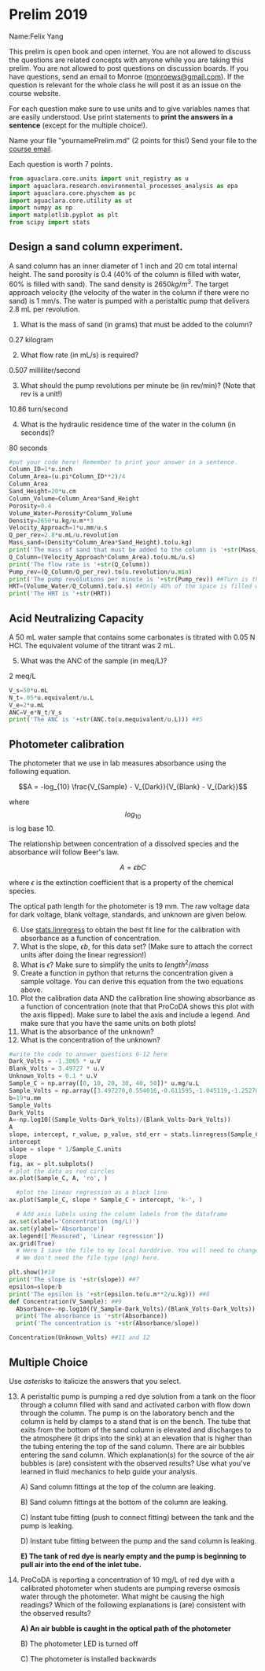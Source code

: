   # Prelim 2019

Name:Felix Yang

This prelim is open book and open internet. You are not allowed to discuss the questions are related concepts with anyone while you are taking this prelim. You are not allowed to post questions on discussion boards. If you have questions, send an email to Monroe (monroews@gmail.com). If the question is relevant for the whole class he will post it as an issue on the course website.

For each question make sure to use units and to give variables names that are easily understood. Use print statements to **print the answers in a sentence** (except for the multiple choice!).

Name your file "yournamePrelim.md" (2 points for this!)
Send your file to the [course email](cee_4530@cornell.edu).

Each question is worth 7 points.

```python
from aguaclara.core.units import unit_registry as u
import aguaclara.research.environmental_processes_analysis as epa
import aguaclara.core.physchem as pc
import aguaclara.core.utility as ut
import numpy as np
import matplotlib.pyplot as plt
from scipy import stats
```

## Design a sand column experiment.
A sand column has an inner diameter of 1 inch and 20 cm total internal height. The sand porosity is 0.4 (40% of the column is filled with water, 60% is filled with sand). The sand density is $2650 kg/m^3$. The target approach velocity (the velocity of the water in the column if there were no sand) is 1 mm/s. The water is pumped with a peristaltic pump that delivers 2.8 mL per revolution.


1. What is the mass of sand (in grams) that must be added to the column?

 0.27 kilogram

2. What flow rate (in mL/s) is required?

 0.507 milliliter/second

3. What should the pump revolutions per minute be (in rev/min)? (Note that rev is a unit!)

10.86 turn/second

4. What is the hydraulic residence time of the water in the column (in seconds)?

80 seconds

```python
#put your code here! Remember to print your answer in a sentence.
Column_ID=1*u.inch
Column_Area=(u.pi*Column_ID**2)/4
Column_Area
Sand_Height=20*u.cm
Column_Volume=Column_Area*Sand_Height
Porosity=0.4
Volume_Water=Porosity*Column_Volume
Density=2650*u.kg/u.m**3
Velocity_Approach=1*u.mm/u.s
Q_per_rev=2.8*u.mL/u.revolution
Mass_sand=(Density*Column_Area*Sand_Height).to(u.kg)
print('The mass of sand that must be added to the column is '+str(Mass_sand))
Q_Column=(Velocity_Approach*Column_Area).to(u.mL/u.s)
print('The flow rate is '+str(Q_Column))
Pump_rev=(Q_Column/Q_per_rev).to(u.revolution/u.min)
print('The pump revolutions per minute is '+str(Pump_rev)) ##Turn is the same as revolution it seems
HRT=(Volume_Water/Q_Column).to(u.s) ##Only 40% of the space is filled with water and is taking all of the flow. If there were no sand, residence time should theoretically be higher. And if the sand were very porous (.8 porosity instead of .4, then there would be more space for water to occupy, increasing the volume of water and increasing HRT)
print('The HRT is '+str(HRT))
```

## Acid Neutralizing Capacity

A 50 mL water sample that contains some carbonates is titrated with 0.05 N HCl. The equivalent volume of the titrant was 2 mL.

5. What was the ANC of the sample (in meq/L)?

2 meq/L

```python
V_s=50*u.mL
N_t=.05*u.equivalent/u.L
V_e=2*u.mL
ANC=V_e*N_t/V_s
print('The ANC is '+str(ANC.to(u.mequivalent/u.L))) ##5
  ```



## Photometer calibration
The photometer that we use in lab measures absorbance using the following equation.

$$A = -log_{10} \frac{V_{Sample} - V_{Dark}}{V_{Blank} - V_{Dark}}$$

where $$log_{10}$$ is log base 10.

The relationship between concentration of a dissolved species and the absorbance will follow Beer's law.

$$ A = \epsilon b C $$

where $\epsilon$ is the extinction coefficient that is a property of the chemical species.

The optical path length for the photometer is 19 mm. The raw voltage data for dark voltage, blank voltage, standards, and unknown are given below.

6. Use [stats.linregress](https://docs.scipy.org/doc/scipy/reference/generated/scipy.stats.linregress.html) to obtain the best fit line for the calibration with absorbance as a function of concentration.
7. What is the slope, $\epsilon b$, for this data set? (Make sure to attach the correct units after doing the linear regression!)
8. What is $\epsilon$? Make sure to simplify the units to $length^2/mass$
9. Create a function in python that returns the concentration given a sample voltage. You can derive this equation from the two equations above.
10. Plot the calibration data AND the calibration line showing absorbance as a function of concentration (note that that ProCoDA shows this plot with the axis flipped). Make sure to label the axis and include a legend. And make sure that you have the same units on both plots!
11. What is the absorbance of the unknown?
12. What is the concentration of the unknown?

```python
#write the code to answer questions 6-12 here
Dark_Volts = -1.3065 * u.V
Blank_Volts = 3.49727 * u.V
Unknown_Volts = 0.1 * u.V
Sample_C = np.array([0, 10, 20, 30, 40, 50])* u.mg/u.L
Sample_Volts = np.array([3.497270,0.554016,-0.611595,-1.045119,-1.252709,-1.283894])* u.volts
b=19*u.mm
Sample_Volts
Dark_Volts
A=-np.log10((Sample_Volts-Dark_Volts)/(Blank_Volts-Dark_Volts))
A
slope, intercept, r_value, p_value, std_err = stats.linregress(Sample_C,A) ##6
intercept
slope = slope * 1/Sample_C.units
slope
fig, ax = plt.subplots()
# plot the data as red circles
ax.plot(Sample_C, A, 'ro', )

  #plot the linear regression as a black line
ax.plot(Sample_C, slope * Sample_C + intercept, 'k-', )

  # Add axis labels using the column labels from the dataframe
ax.set(xlabel='Concentration (mg/L)')
ax.set(ylabel='Absorbance')
ax.legend(['Measured', 'Linear regression'])
ax.grid(True)
  # Here I save the file to my local harddrive. You will need to change this to work on your computer.
  # We don't need the file type (png) here.

plt.show()#10
print('The slope is '+str(slope)) ##7
epsilon=slope/b
print('The epsilon is '+str(epsilon.to(u.m**2/u.kg))) ##8
def Concentration(V_Sample): ##9
  Absorbance=-np.log10((V_Sample-Dark_Volts)/(Blank_Volts-Dark_Volts))
  print('The absorbance is '+str(Absorbance))
  print('The concentration is '+str(Absorbance/slope))

Concentration(Unknown_Volts) ##11 and 12
```


## Multiple Choice

Use *asterisks* to italicize the answers that you select.

13. A peristaltic pump is pumping a red dye solution from a tank on the floor through a column filled with sand and activated carbon with flow down through the column. The pump is on the laboratory bench and the column is held by clamps to a stand that is on the bench. The tube that exits from the bottom of the sand column is elevated and discharges to the atmosphere (it drips into the sink) at an elevation that is higher than the tubing entering the top of the sand column. There are air bubbles entering the sand column. Which explanation(s) for the source of the air bubbles is (are) consistent with the observed results? Use what you've learned in fluid mechanics to help guide your analysis.

    A) Sand column fittings at the top of the column are leaking.

    B) Sand column fittings at the bottom of the column are leaking.

    C) Instant tube fitting (push to connect fitting) between the tank and the pump is leaking.

    D) Instant tube fitting between the pump and the sand column is leaking.

    **E) The tank of red dye is nearly empty and the pump is beginning to pull air into the end of the inlet tube.**

14. ProCoDA is reporting a concentration of 10 mg/L of red dye with a calibrated photometer when students are pumping reverse osmosis water through the photometer. What might be causing the high readings? Which of the following explanations is (are) consistent with the observed results?

     **A) An air bubble is caught in the optical path of the photometer**

     B) The photometer LED is turned off

     C) The photometer is installed backwards
